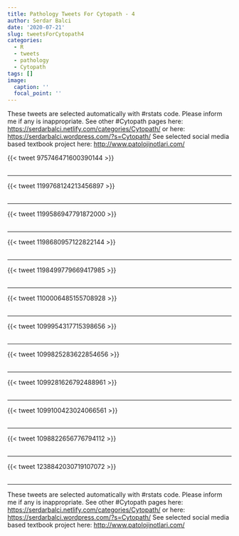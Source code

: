 ```yaml
---
title: Pathology Tweets For Cytopath - 4
author: Serdar Balci
date: '2020-07-21'
slug: tweetsForCytopath4
categories:
  - R
  - tweets
  - pathology
  - Cytopath
tags: []
image:
  caption: ''
  focal_point: ''
---
```



These tweets are selected automatically with #rstats code. Please inform me if any is inappropriate.
See other #Cytopath pages here: https://serdarbalci.netlify.com/categories/Cytopath/  or here: https://serdarbalci.wordpress.com/?s=Cytopath/ 
See selected social media based textbook project here: http://www.patolojinotlari.com/

{{< tweet 975746471600390144 >}}
<br>
<br>
<hr>
{{< tweet 1199768124213456897 >}}
<br>
<br>
<hr>
{{< tweet 1199586947791872000 >}}
<br>
<br>
<hr>
{{< tweet 1198680957122822144 >}}
<br>
<br>
<hr>
{{< tweet 1198499779669417985 >}}
<br>
<br>
<hr>
{{< tweet 1100006485155708928 >}}
<br>
<br>
<hr>
{{< tweet 1099954317715398656 >}}
<br>
<br>
<hr>
{{< tweet 1099825283622854656 >}}
<br>
<br>
<hr>
{{< tweet 1099281626792488961 >}}
<br>
<br>
<hr>
{{< tweet 1099100423024066561 >}}
<br>
<br>
<hr>
{{< tweet 1098822656776794112 >}}
<br>
<br>
<hr>
{{< tweet 1238842030719107072 >}}
<br>
<br>
<hr>


These tweets are selected automatically with #rstats code. Please inform me if any is inappropriate.
See other #Cytopath pages here: https://serdarbalci.netlify.com/categories/Cytopath/  or here: https://serdarbalci.wordpress.com/?s=Cytopath/ 
See selected social media based textbook project here: http://www.patolojinotlari.com/
